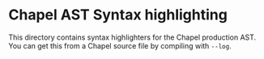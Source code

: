 # Chapel AST Syntax highlighting

This directory contains syntax highlighters for the Chapel production AST. You can get this from a Chapel source file by compiling with `--log`.
